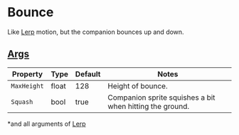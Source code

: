 # Bounce

Like [Lerp](3.z.000-Lerp.md) motion, but the companion bounces up and down.

## [Args](~/api/TrinketTinker.Models.MotionArgs.BounceArgs.yml)

| Property | Type | Default | Notes |
| -------- | ---- | ------- | ----- |
| `MaxHeight` | float | 128 | Height of bounce. |
| `Squash` | bool | true | Companion sprite squishes a bit when hitting the ground. |

*and all arguments of [Lerp](3.z.000-Lerp.md)
